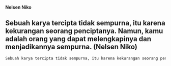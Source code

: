 #### Nelsen Niko 
## Sebuah karya tercipta tidak sempurna, itu karena kekurangan seorang penciptanya. Namun, kamu adalah orang yang dapat melengkapinya dan menjadikannya sempurna. (Nelsen Niko)
```txt
Sebuah karya tercipta tidak sempurna, itu karena kekurangan seorang penciptanya. Namun, kamu adalah orang yang dapat melengkapinya dan menjadikannya sempurna.(Nelsen Niko)
```
